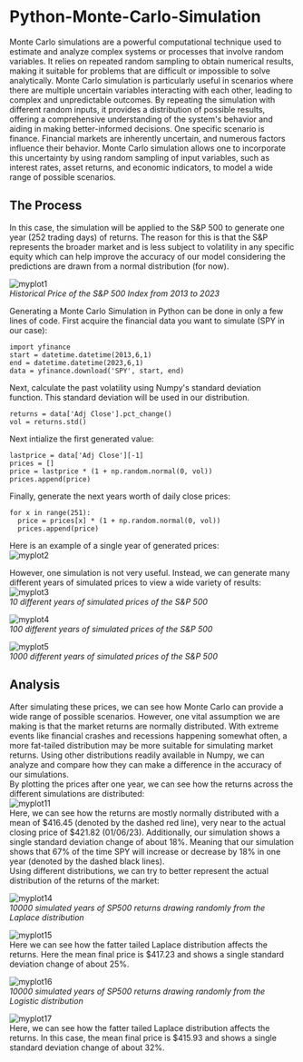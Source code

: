 # Python-Monte-Carlo-Simulation
Monte Carlo simulations are a powerful computational technique used to estimate and analyze complex systems or processes that involve random variables. It relies on repeated random sampling to obtain numerical results, making it suitable for problems that are difficult or impossible to solve analytically. Monte Carlo simulation is particularly useful in scenarios where there are multiple uncertain variables interacting with each other, leading to complex and unpredictable outcomes. By repeating the simulation with different random inputs, it provides a distribution of possible results, offering a comprehensive understanding of the system's behavior and aiding in making better-informed decisions. One specific scenario is finance. Financial markets are inherently uncertain, and numerous factors influence their behavior. Monte Carlo simulation allows one to incorporate this uncertainty by using random sampling of input variables, such as interest rates, asset returns, and economic indicators, to model a wide range of possible scenarios.
## The Process
In this case, the simulation will be applied to the S&P 500 to generate one year (252 trading days) of returns. The reason for this is that the S&P represents the broader market and is less subject to volatility in any specific equity which can help improve the accuracy of our model considering the predictions are drawn from a normal distribution (for now).   
  
![myplot1](https://github.com/James-Begin/Python-Monte-Carlo-Simulation/assets/103123677/a505b31a-49d3-430d-8c5c-1e6ea7c640e4)  
*Historical Price of the S&P 500 Index from 2013 to 2023*  

Generating a Monte Carlo Simulation in Python can be done in only a few lines of code. First acquire the financial data you want to simulate (SPY in our case):  
```
import yfinance
start = datetime.datetime(2013,6,1)
end = datetime.datetime(2023,6,1)
data = yfinance.download('SPY', start, end)
```
Next, calculate the past volatility using Numpy's standard deviation function. This standard deviation will be used in our distribution.  
```
returns = data['Adj Close'].pct_change()
vol = returns.std()
```
Next intialize the first generated value:  
```
lastprice = data['Adj Close'][-1]
prices = []
price = lastprice * (1 + np.random.normal(0, vol))
prices.append(price)
```
Finally, generate the next years worth of daily close prices:  
```
for x in range(251):
  price = prices[x] * (1 + np.random.normal(0, vol))
  prices.append(price)
```
Here is an example of a single year of generated prices:  
![myplot2](https://github.com/James-Begin/Python-Monte-Carlo-Simulation/assets/103123677/53d7f0e6-d78d-4025-bffa-5a9761026a0e)  
  
However, one simulation is not very useful. Instead, we can generate many different years of simulated prices to view a wide variety of results:  
![myplot3](https://github.com/James-Begin/Python-Monte-Carlo-Simulation/assets/103123677/00e12819-262b-428f-a89e-e121bbc2cbc3)  
*10 different years of simulated prices of the S&P 500*  
  
![myplot4](https://github.com/James-Begin/Python-Monte-Carlo-Simulation/assets/103123677/e8f55e49-17d4-4b6e-afad-b41b69076a22)  
*100 different years of simulated prices of the S&P 500*  
  
![myplot5](https://github.com/James-Begin/Python-Monte-Carlo-Simulation/assets/103123677/20e658d5-064d-402a-be0d-15e529218c27)  
*1000 different years of simulated prices of the S&P 500*  
## Analysis
After simulating these prices, we can see how Monte Carlo can provide a wide range of possible scenarios. However, one vital assumption we are making is that the market returns are normally distributed. With extreme events like financial crashes and recessions happening somewhat often, a more fat-tailed distribution may be more suitable for simulating market returns. Using other distributions readily available in Numpy, we can analyze and compare how they can make a difference in the accuracy of our simulations.  
By plotting the prices after one year, we can see how the returns across the different simulations are distributed:  
![myplot11](https://github.com/James-Begin/Python-Monte-Carlo-Simulation/assets/103123677/17f5be98-fb61-41a2-a246-3b688558656d)  \
Here, we can see how the returns are mostly normally distributed with a mean of $416.45 (denoted by the dashed red line), very near to the actual closing price of $421.82 (01/06/23). Additionally, our simulation shows a single standard deviation change of about 18%. Meaning that our simulation shows that 67% of the time SPY will increase or decrease by 18% in one year (denoted by the dashed black lines).  
Using different distributions, we can try to better represent the actual distribution of the returns of the market:  
  
![myplot14](https://github.com/James-Begin/Python-Monte-Carlo-Simulation/assets/103123677/0e0a5752-d5bc-4d60-bbd6-5a3c2b2c3028)  
*10000 simulated years of SP500 returns drawing randomly from the Laplace distribution*  
  
![myplot15](https://github.com/James-Begin/Python-Monte-Carlo-Simulation/assets/103123677/ce5a56b5-5a53-4828-913f-5e6db8d40f00)  
Here we can see how the fatter tailed Laplace distribution affects the returns. Here the mean final price is $417.23 and shows a single standard deviation change of about 25%.  
  
![myplot16](https://github.com/James-Begin/Python-Monte-Carlo-Simulation/assets/103123677/0269b0cd-7780-48a4-94ba-d980c4276190)  
*10000 simulated years of SP500 returns drawing randomly from the Logistic distribution*  
  
![myplot17](https://github.com/James-Begin/Python-Monte-Carlo-Simulation/assets/103123677/aaa02e2b-16b9-404e-914d-1a199529d1b9)  
Here, we can see how the fatter tailed Laplace distribution affects the returns. In this case, the mean final price is $415.93 and shows a single standard deviation change of about 32%.  
